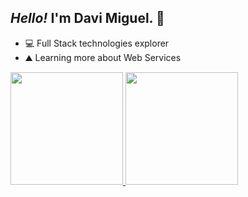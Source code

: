 ## ***Hello!*** I'm Davi Miguel. 👋

- 💻 Full Stack technologies explorer
- ⛰️ Learning more about Web Services

 <div>
  <a href="https://github.com/d-miguelsm">
  <img height="180em" src="https://github-readme-stats.vercel.app/api?username=d-miguelsm&show_icons=true&theme=chartreuse-dark&include_all_commits=true&count_private=true"/>
  <img height="180em" src="https://github-readme-stats.vercel.app/api/top-langs/?username=d-miguelsm&layout=compact&langs_count=10&theme=chartreuse-dark"/>
</div>
